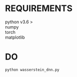 # REQUIREMENTS

python v3.6 >  
numpy  
torch  
matplotlib

# DO

```
python wasserstein_dnn.py
```
